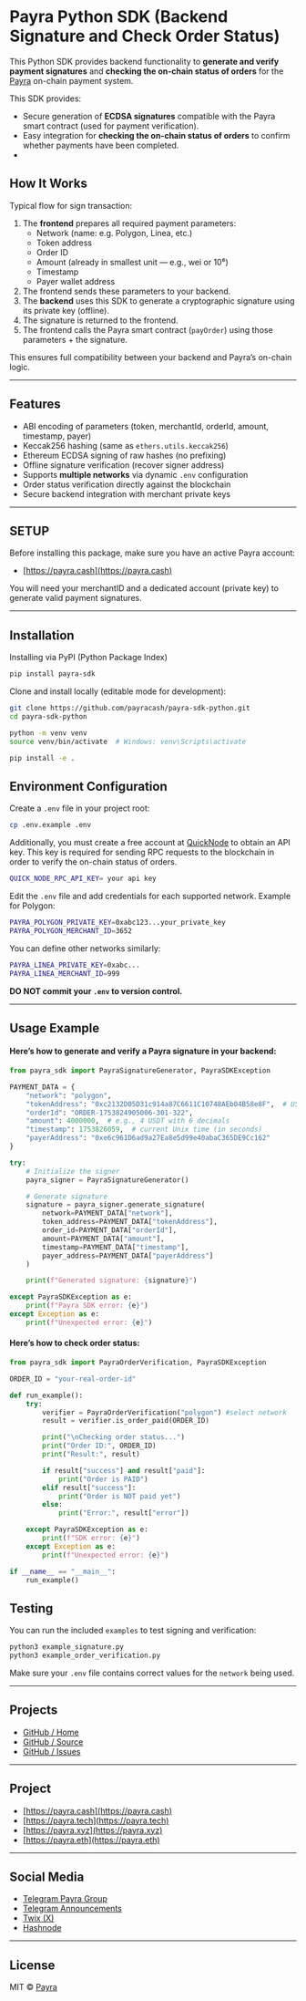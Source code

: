 

# Payra Python SDK (Backend Signature and Check Order Status)

This Python SDK provides backend functionality to **generate and verify payment signatures** and **checking the on-chain status of orders** for the [Payra](https://payra.cash) on-chain payment system.  

This SDK provides:  
- Secure generation of **ECDSA signatures** compatible with the Payra smart contract (used for payment verification).  
- Easy integration for **checking the on-chain status of orders** to confirm whether payments have been completed.  
-

## How It Works

Typical flow for sign transaction:

1. The **frontend** prepares all required payment parameters:
   - Network (name: e.g. Polygon, Linea, etc.)
   - Token address
   - Order ID
   - Amount (already in smallest unit — e.g., wei or 10⁶)
   - Timestamp
   - Payer wallet address
3. The frontend sends these parameters to your backend.
4. The **backend** uses this SDK to generate a cryptographic signature using its private key (offline).
5. The signature is returned to the frontend.
6. The frontend calls the Payra smart contract (`payOrder`) using those parameters + the signature.

This ensures full compatibility between your backend and Payra’s on-chain logic.

---

## Features

- ABI encoding of parameters (token, merchantId, orderId, amount, timestamp, payer)
- Keccak256 hashing (same as `ethers.utils.keccak256`)
- Ethereum ECDSA signing of raw hashes (no prefixing)
- Offline signature verification (recover signer address)
- Supports **multiple networks** via dynamic `.env` configuration
- Order status verification directly against the blockchain  
- Secure backend integration with merchant private keys

---

## SETUP

Before installing this package, make sure you have an active Payra account:

- [https://payra.cash](https://payra.cash)

You will need your merchantID and a dedicated account (private key) to generate valid payment signatures.

---

## Installation

Installing via PyPI (Python Package Index)

```bash
pip install payra-sdk
```

Clone and install locally (editable mode for development):

```bash
git clone https://github.com/payracash/payra-sdk-python.git
cd payra-sdk-python

python -m venv venv
source venv/bin/activate  # Windows: venv\Scripts\activate

pip install -e .
```

## Environment Configuration

Create a `.env` file in your project root:

```bash
cp .env.example .env
```

Additionally, you must create a free account at [QuickNode](https://www.quicknode.com/) to obtain an API key.  This key is required for sending RPC requests to the blockchain in order to verify the on-chain status of orders.

```bash
QUICK_NODE_RPC_API_KEY= your api key
```

Edit the `.env` file and add credentials for each supported network. Example for Polygon:

```bash
PAYRA_POLYGON_PRIVATE_KEY=0xabc123...your_private_key
PAYRA_POLYGON_MERCHANT_ID=3652
```

You can define other networks similarly:

```bash
PAYRA_LINEA_PRIVATE_KEY=0xabc...
PAYRA_LINEA_MERCHANT_ID=999
```

**DO NOT commit your  `.env`  to version control.**

---

## Usage Example

#### Here’s how to generate and verify a Payra signature in your backend:

```python
from payra_sdk import PayraSignatureGenerator, PayraSDKException

PAYMENT_DATA = {
    "network": "polygon",
    "tokenAddress": "0xc2132D05D31c914a87C6611C10748AEb04B58e8F",  # USDT on Polygon
    "orderId": "ORDER-1753824905006-301-322",
    "amount": 4000000,  # e.g., 4 USDT with 6 decimals
    "timestamp": 1753826059,  # current Unix time (in seconds)
    "payerAddress": "0xe6c961D6ad9a27Ea8e5d99e40abaC365DE9Cc162"
}

try:
    # Initialize the signer
    payra_signer = PayraSignatureGenerator()

    # Generate signature
    signature = payra_signer.generate_signature(
        network=PAYMENT_DATA["network"],
        token_address=PAYMENT_DATA["tokenAddress"],
        order_id=PAYMENT_DATA["orderId"],
        amount=PAYMENT_DATA["amount"],
        timestamp=PAYMENT_DATA["timestamp"],
        payer_address=PAYMENT_DATA["payerAddress"]
    )

    print(f"Generated signature: {signature}")

except PayraSDKException as e:
    print(f"Payra SDK error: {e}")
except Exception as e:
    print(f"Unexpected error: {e}")
```

#### Here’s how to check order status:

```python
from payra_sdk import PayraOrderVerification, PayraSDKException

ORDER_ID = "your-real-order-id"

def run_example():
    try:
        verifier = PayraOrderVerification("polygon") #select network
        result = verifier.is_order_paid(ORDER_ID)

        print("\nChecking order status...")
        print("Order ID:", ORDER_ID)
        print("Result:", result)

        if result["success"] and result["paid"]:
            print("Order is PAID")
        elif result["success"]:
            print("Order is NOT paid yet")
        else:
            print("Error:", result["error"])

    except PayraSDKException as e:
        print(f"SDK error: {e}")
    except Exception as e:
        print(f"Unexpected error: {e}")

if __name__ == "__main__":
    run_example()
```


## Testing
You can run the included `examples` to test signing and verification:

```python
python3 example_signature.py
python3 example_order_verification.py
```

Make sure your `.env` file contains correct values for the `network` being used.

---

## Projects

-   [GitHub / Home](https://github.com/payracash)
-   [GitHub / Source](https://github.com/payracash/payra-sdk-python)
-   [GitHub / Issues](https://github.com/payracash/payra-sdk-python/issues)

---

## Project

-   [https://payra.cash](https://payra.cash)
-   [https://payra.tech](https://payra.tech)
-   [https://payra.xyz](https://payra.xyz)
-   [https://payra.eth](https://payra.eth)

---

## Social Media

- [Telegram Payra Group](https://t.me/+GhTyJJrd4SMyMDA0)
- [Telegram Announcements](https://t.me/payracash)
- [Twix (X)](https://x.com/PayraCash)
- [Hashnode](https://payra.hashnode.dev)

---

##  License

MIT © [Payra](https://github.com/payracash)
